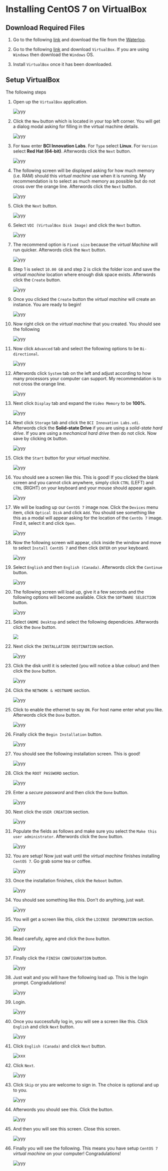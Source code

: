 # Installing CentOS 7 on VirtualBox
## Download Required Files

1. Go to the following [link](http://isoredirect.centos.org/centos/7/isos/x86_64/) and download the file from the [Waterloo](http://mirror.csclub.uwaterloo.ca/centos/7.6.1810/isos/x86_64/).

2. Go to the following [link](https://www.virtualbox.org/wiki/Downloads) and download ``VirtualBox``. If you are using ``Windows`` then download the ``Windows`` OS.

3. Install ``VirtualBox`` once it has been downloaded.

## Setup VirtualBox
The following steps

1. Open up the ``VirtualBox`` application.

    ![yyy](media/1.PNG)

2. Click the ``New`` button which is located in your top left corner. You will get a dialog modal asking for filling in the virtual machine details.

    ![yyy](media/2.PNG)

3. For ``Name`` enter **BCI Innovation Labs**. For ``Type`` select **Linux**. For ``Version`` select **Red Hat (64-bit)**. Afterwords click the ``Next`` button.

    ![yyy](media/3.PNG)

4. The following screen will be displayed asking for how much memory (i.e. RAM) should this *virtual machine* use when it is running. My recommendation is to select as much memory as possible but do not cross over the orange line. Afterwords click the ``Next`` button.

    ![yyy](media/4.PNG)

5. Click the ``Next`` button.

    ![yyy](media/5.PNG)

6. Select ``VDI (VirtualBox Disk Image)`` and click the ``Next`` button.

    ![yyy](media/6.PNG)

7. The recommend option is ``Fixed size`` because the *virtual Machine* will run quicker. Afterwords click the ``Next`` button.

    ![yyy](media/7.PNG)

8. Step 1 is select ``10.00 GB`` and step 2 is click the folder icon and save the *virtual machine* location where enough disk space exists. Afterwords click the ``Create`` button.

    ![yyy](media/8.PNG)

9. Once you clicked the ``Create`` button the *virtual machine* will create an instance. You are ready to begin!

    ![yyy](media/9.PNG)

10. Now right click on the *virtual machine* that you created. You should see the following

    ![yyy](media/10.PNG)

11. Now click ``Advanced`` tab and select the following options to be ``Bi-directional``.

    ![yyy](media/11.PNG)

12. Afterwords click ``System`` tab on the left and adjust according to how many processors your computer can support. My recommendation is to not cross the orange line.

    ![yyy](media/12.PNG)

13. Next click ``Display`` tab and expand the ``Video Memory`` to be **100%**.

    ![yyy](media/13.PNG)

14. Next click ``Storage`` tab and click the ``BCI Innovation Labs.vdi``. Afterwords click the **Solid-state Drive** if you are using a *solid-state hard drive*. If you are using a *mechanical hard drive* then do not click. Now save by clicking ``OK`` button.

    ![yyy](media/14.PNG)

15. Click the ``Start`` button for your *virtual machine*.

    ![yyy](media/15.PNG)

16. You should see a screen like this. This is good! If you clicked the blank screen and you cannot click anywhere, simply click ``CTRL`` (LEFT) and ``CTRL`` (RIGHT) on your keyboard and your mouse should appear again.

    ![yyy](media/16.PNG)

17. We will be loading up our ``CentOS 7`` image now. Click the ``Devices`` menu item, click ``Optical Disk`` and click ``Add``. You should see something like this as a modal will appear asking for the location of the ``CentOs 7`` image. Find it, select it and click ``Open``.

    ![yyy](media/17.PNG)

18. Now the following screen will appear, click inside the window and move to select ``Install CentOS 7`` and then click ``ENTER`` on your keyboard.

    ![yyy](media/18.PNG)

19. Select ``English`` and then ``English (Canada)``. Afterwords click the ``Continue`` button.

    ![yyy](media/19.PNG)

20. The following screen will load up, give it a few seconds and the following options will become available. Click the ``SOFTWARE SELECTION`` button.

    ![yyy](media/20.PNG)

21. Select ``GNOME Desktop`` and select the following dependicies. Afterwords click the ``Done`` button.

    ![](media/21.PNG)

22. Next click the ``INSTALLATION DESTINATION`` section.

    ![yyy](media/22.PNG)

23. Click the disk unitl it is selected (you will notice a blue colour) and then click the ``Done`` button.

    ![yyy](media/23.PNG)

24. Click the ``NETWORK & HOSTNAME`` section.

    ![yyy](media/24.PNG)

25. Click to enable the ethernet to say ``ON``. For host name enter what you like. Afterwords click the ``Done`` button.

    ![yyy](media/25.PNG)

26. Finally click the ``Begin Installation`` button.

    ![yyy](media/26.PNG)

27. You should see the following installation screen. This is good!

    ![yyy](media/27.PNG)

28. Click the ``ROOT PASSWORD`` section.

    ![yyy](media/28.PNG)

29. Enter a *secure password* and then click the ``Done`` button.

    ![yyy](media/29.PNG)

30. Next click the ``USER CREATION`` section.

    ![yyy](media/30.PNG)

31. Populate the fields as follows and make sure you select the ``Make this user administrator``. Afterwords click the ``Done`` button.

    ![yyy](media/31.PNG)

32. You are setup! Now just wait until the *virtual machine* finishes installing ``CentOS 7``. Go grab some tea or coffee.

    ![yyy](media/32.PNG)

33. Once the installation finishes, click the ``Reboot`` button.

    ![yyy](media/33.PNG)

34. You should see something like this. Don't do anything, just wait.

    ![yyy](media/34.PNG)

35. You will get a screen like this, click the ``LICENSE INFORMATION`` section.

    ![yyy](media/35.PNG)

36. Read carefully, agree and click the ``Done`` button.

    ![yyy](media/36.PNG)

37. Finally click the ``FINISH CONFIGURATION`` button.

    ![yyy](media/37.PNG)

38. Just wait and you will have the following load up. This is the login prompt. Congradulations!

    ![yyy](media/38.PNG)

39. Login.

    ![yyy](media/39.PNG)

40. Once you successfully log in, you will see a screen like this. Click ``English`` and click ``Next`` button.

    ![yyy](media/40.PNG)

41. Click ``English (Canada)`` and click ``Next`` button.

    ![xxx](media/41.PNG)

42. Click ``Next``.

    ![yyy](media/42.PNG)

43. Click ``Skip`` or you are welcome to sign in. The choice is optional and up to you.

    ![yyy](media/43.PNG)

44. Afterwords you should see this. Click the button.

    ![yyy](media/44.PNG)

45. And then you will see this screen. Close this screen.

    ![yyy](media/45.PNG)

46. Finally you will see the following. This means you have setup ``CentOS 7`` *virtual machine* on your computer! Congradulations!

    ![yyy](media/46.PNG)
